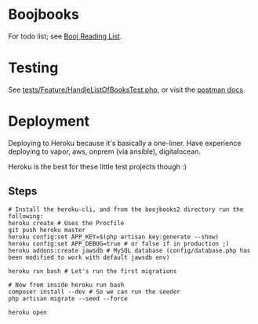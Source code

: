 # Boojbooks

For todo list; see [Booj Reading List](https://github.com/ActiveWebsite/boojbooks/blob/f0a437211cb90a50278b10e7bbaee4df785578b5/README.md).

# Testing

See [tests/Feature/HandleListOfBooksTest.php](tests/Feature/HandleListOfBooksTest.php), or visit the [postman docs](https://documenter.getpostman.com/view/14448196/TW71n7i9).

# Deployment

Deploying to Heroku because it's basically a one-liner. Have experience deploying to vapor, aws, onprem (via ansible), digitalocean.

Heroku is the best for these little test projects though :)

## Steps
```
# Install the heroku-cli, and from the boojbooks2 directory run the following:
heroku create # Uses the Procfile
git push heroku master
heroku config:set APP_KEY=$(php artisan key:generate --show) 
heroku config:set APP_DEBUG=true # or false if in production ;)
heroku addons:create jawsdb # MySQL database (config/database.php has been modified to work with default jawsdb env)

heroku run bash # Let's run the first migrations

# Now from inside heroku run bash
composer install --dev # So we can run the seeder
php artisan migrate --seed --force

heroku open
```
